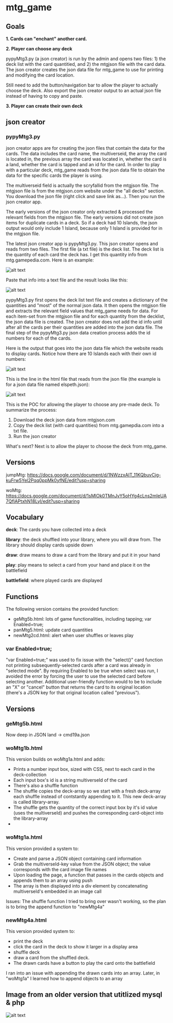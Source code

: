 # mtg_game

## Goals

**1. Cards can "enchant" another card.**

**2. Player can choose any deck**

pypyMtg3.py (a json creator) is run by the admin and opens two files: 1) the deck list with the card quantitied, and 2) the mtgjson file with the card data. The json creator creates the json data file for mtg_game to use for printing and modifying the card location. 

Still need to add the button/navigation bar to allow the player to actually choose the deck. Also export the json creator output to an actual json file instead of having to copy and paste.

**3. Player can create their own deck**

## json creator

### pypyMtg3.py

json creator apps are for creating the json files that contain the data for the cards. The data includes the card name, the multiverseid, the array the card is located in, the previous array the card was located in, whether the card is a land, whether the card is tapped and an id for the card. In order to play with a particular deck, mtg_game reads from the json data file to obtain the data for the specific cards the player is using.

The multiverseid field is actually the scryfallid from the mtgjson file. The mtgjson file is from the mtgjson.com website under the "all decks" section. You download the json file (right click and save link as...). Then you run the json creator app.

The early versions of the json creator only extracted & processed the relevant fields from the mtgjson file. The early versions did not create json items for duplicate cards in a deck. So if a deck had 10 Islands, the json output would only include 1 Island, because only 1 Island is provided for in the mtgjson file.

The latest json creator app is pypyMtg3.py. This json creator opens and reads from two files. The first file (a txt file) is the deck list. The deck list is the quantity of each card the deck has. I get this quantity info from mtg.gamepedia.com. Here is an example:

![alt text](screenshots/ashiokdecklist2.jpg "Decklist example")

Paste that info into a text file and the result looks like this:

![alt text](screenshots/decklisttxtfile.jpg "Decklist text file example")

pypyMtg3.py first opens the deck list text file and creates a dictionary of the quantities and "most" of the normal json data. It then opens the mtgjson file and extracts the relevant field values that mtg_game needs for data. For each item-set from the mtgjson file and for each quantity from the decklist, the json data file is created. The json creator does not add the id info until after all the cards per their quantities are added into the json data file. The final step of the pypyMtg3.py json data creation process adds the id numbers for each of the cards.

Here is the output that goes into the json data file which the website reads to display cards. Notice how there are 10 Islands each with their own id numbers:

![alt text](screenshots/jsonoutput.jpg "json output with card duplicates")

This is the line in the html file that reads from the json file (the example is for a json data file named elspeth.json):

![alt text](screenshots/html_json_read.jpg "html line that imports the json data")

This is the POC for allowing the player to choose any pre-made deck. To summarize the process:
1. Download the deck json data from mtgjson.com
2. Copy the deck list (with card quantities) from mtg.gamepdia.com into a txt file.
3. Run the json creator

What's next? Next is to allow the player to choose the deck from mtg_game. 

## Versions

jumpMtg: https://docs.google.com/document/d/1NWzzxAIT_11KQbuvCjg-kuFrw5Yel2Pqq0ppMk0yfNE/edit?usp=sharing

woMtg: https://docs.google.com/document/d/1sMlOk0TMnJvY5oHYg4cLns2mIeUA7QflAPtxhN18LyI/edit?usp=sharing

## Vocabulary
**deck**: The cards you have collected into a deck

**library**: the deck shuffled into your library, where you will draw from. The library should display cards upside down

**draw**: draw means to draw a card from the library and put it in your hand

**play**: play means to select a card from your hand and place it on the battlefield

**battlefield**: where played cards are displayed

## Functions
The following version contains the provided function:

* geMtg5b.html: lots of game functionalities, including tapping; var Enabled=true;
* panMtg5.html: update card quantities
* newMtg2cd.html: alert when user shuffles or leaves play

### var Enabled=true;
"var Enabled=true;" was used to fix issue with the "select()" card function not printing subsequently-selected cards after a card was already in "selected mode". By requiring Enabled to be true when select was run, I avoided the error by forcing the user to use the selected card before selecting another. Additional user-friendly function would to be to include an "X" or "cancel" button that returns the card to its original location (there's a JSON key for that original location called "previous").

## Versions

### geMtg5b.html
Now deep in JSON land -> cmd19a.json

### woMtg1b.html
This version builds on woMtg1a.html and adds:
* Prints a number input box, sized with CSS, next to each card in the deck-collection
* Each input box's id is a string multiverseId of the card
* There's also a shuffle function
* The shuffle copies the deck-array so we start with a fresh deck-array each shuffle instead of contstantly appending to it. This new deck-array is called library-array.
* The shuffle gets the quantity of the correct input box by it's id value (uses the multiverseId) and pushes the corresponding card-object into the library-array
* 



### woMtg1a.html
This version provided a system to:
* Create and parse a JSON object containing card information
* Grab the multiverseId-key value from the JSON object; the value corresponds with the card image file names
* Upon loading the page, a function that passes in the cards objects and appends them to an array using push
* The array is then displayed into a div element by concatenating multiverseId's embedded in an image call

Issues: The shuffle function I tried to bring over wasn't working, so the plan is to bring the append function to "newMtg4a"

### newMtg4a.html
This version provided system to:
* print the deck
* click the card in the deck to show it larger in a display area
* shuffle deck
* draw a card from the shuffled deck.
* The drawn cards have a button to play the card onto the battlefield

I ran into an issue with appending the drawn cards into an array. Later, in "woMtg1a" I learned how to append objects to an array

## Image from an older version that utitlized mysql & php
![alt text](mtgDB.JPG "Description")
